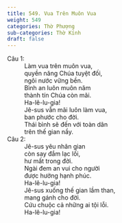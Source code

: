 ```yaml
---
title: 549. Vua Trên Muôn Vua
weight: 549
categories: Thờ Phượng
sub-categories: Thờ Kính
draft: false
---
```

<dl><dt>Câu 1:</dt><dd data-verse="1">Làm vua trên muôn vua, <br/>quyền năng Chúa tuyệt đối, <br/>ngôi nước vững bền. <br/>Bình an luôn muôn năm <br/>thành tín Chúa còn mãi. <br/>Ha-lê-lu-gia! <br/>Jê-sus vẫn mãi luôn làm vua, <br/>ban phước cho đời. <br/>Thái bình sẽ đến với toàn dân <br/>trên thế gian nầy. </dd><dt>Câu 2:</dt><dd data-verse="2">Jê-sus yêu nhân gian <br/>còn say đắm lạc lối, <br/>hư mất trong đời. <br/>Ngài đem an vui cho người <br/>được hưởng hạnh phúc. <br/>Ha-lê-lu-gia! <br/>Jê-sus xuống thế gian lầm than, <br/>mang gánh cho đời. <br/>Cứu chuộc cả những ai tội lỗi. <br/>Ha-lê-lu-gia! </dd></dl>